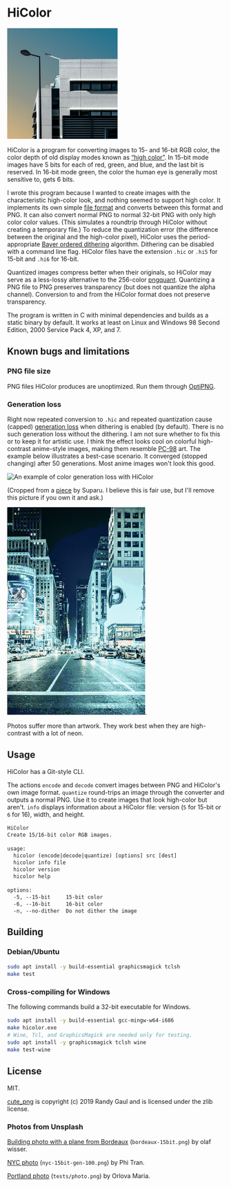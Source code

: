 # HiColor

![A building with a dithered gradient of the sky behind it.  A jet airplane is taking off in the sky.](bordeaux-15bit.png)

HiColor is a program for converting images to 15- and 16-bit RGB color, the color depth of old display modes known as [&ldquo;high color&rdquo;](https://en.wikipedia.org/wiki/High_color).  In 15-bit mode images have 5 bits for each of red, green, and blue, and the last bit is reserved.  In 16-bit mode green, the color the human eye is generally most sensitive to, gets 6 bits.

I wrote this program because I wanted to create images with the characteristic high-color look, and nothing seemed to support high color.  It implements its own simple [file format](format.md) and converts between this format and PNG.  It can also convert normal PNG to normal 32-bit PNG with only high color color values.  (This simulates a roundtrip through HiColor without creating a temporary file.)  To reduce the quantization error (the difference between the original and the high-color pixel), HiColor uses the period-appropriate [Bayer ordered dithering](https://bisqwit.iki.fi/story/howto/dither/jy/#StandardOrderedDitheringAlgorithm) algorithm.  Dithering can be disabled with a command line flag.  HiColor files have the extension `.hic` or `.hi5` for 15-bit and `.hi6` for 16-bit.

Quantized images compress better when their originals, so HiColor may serve as a less-lossy alternative to the 256-color [pngquant](https://pngquant.org/).  Quantizing a PNG file to PNG preserves transparency (but does not quantize the alpha channel).  Conversion to and from the HiColor format does not preserve transparency.

The program is written in C with minimal dependencies and builds as a static binary by default.  It works at least on Linux and Windows 98 Second Edition, 2000 Service Pack 4, XP, and 7.

## Known bugs and limitations

### PNG file size

PNG files HiColor produces are unoptimized.  Run them through [OptiPNG](http://optipng.sourceforge.net/).

### Generation loss

Right now repeated conversion to `.hic` and repeated quantization cause (capped) [generation loss](https://en.wikipedia.org/wiki/Generation_loss) when dithering is enabled (by default).  There is no such generation loss without the dithering.  I am not sure whether to fix this or to keep it for artistic use.  I think the effect looks cool on colorful high-contrast anime-style images, making them resemble [PC-98](https://en.wikipedia.org/wiki/PC-9800_series) art.  The example below illustrates a best-case scenario.  It converged (stopped changing) after 50 generations.  Most anime images won't look this good.

![An example of color generation loss with HiColor](https://i.imgur.com/FpLRyE4.png)

(Cropped from a [piece](https://www.pixiv.net/en/artworks/50218294) by Suparu.  I believe this is fair use, but I'll remove this picture if you own it and ask.)

![A photo of New York City after 100 generations of `quantize`.](nyc-15bit-gen-100.png).

Photos suffer more than artwork.  They work best when they are high-contrast with a lot of neon.

## Usage

HiColor has a Git-style CLI.

The actions `encode` and `decode` convert images between PNG and HiColor's own image format.  `quantize` round-trips an image through the converter and outputs a normal PNG.  Use it to create images that look high-color but aren't.  `info` displays information about a HiColor file: version (`5` for 15-bit or `6` for 16), width, and height.

```none
HiColor
Create 15/16-bit color RGB images.

usage:
  hicolor (encode|decode|quantize) [options] src [dest]
  hicolor info file
  hicolor version
  hicolor help

options:
  -5, --15-bit     15-bit color
  -6, --16-bit     16-bit color
  -n, --no-dither  Do not dither the image
```

## Building

### Debian/Ubuntu

```sh
sudo apt install -y build-essential graphicsmagick tclsh
make test
```

### Cross-compiling for Windows

The following commands build a 32-bit executable for Windows.

```sh
sudo apt install -y build-essential gcc-mingw-w64-i686
make hicolor.exe
# Wine, Tcl, and GraphicsMagick are needed only for testing.
sudo apt install -y graphicsmagick tclsh wine
make test-wine
```

## License

MIT.

[cute\_png](https://github.com/RandyGaul/cute_headers/) is copyright (c) 2019 Randy Gaul and is licensed under the zlib license.

### Photos from Unsplash

[Building photo with a plane from Bordeaux](https://unsplash.com/photos/AwtncJT1qKs) (`bordeaux-15bit.png`) by olaf wisser.

[NYC photo](https://unsplash.com/photos/bucV25NA6gI) (`nyc-15bit-gen-100.png`) by Phi Tran.

[Portland photo](https://unsplash.com/photos/PWBXQJ7PUkI) (`tests/photo.png`) by Orlova Maria.
